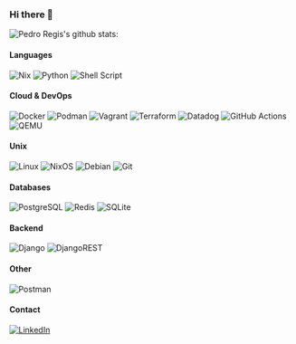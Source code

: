 ### Hi there 👋


![Pedro Regis's github stats:](https://github-readme-stats-git-masterorgs-github-readme-stats-team.vercel.app/api?username=PedroRegisPOAR&include_orgs=true&show_icons=true&theme=dark&locale=en&hide_border=false)

<!--
https://github-readme-stats.vercel.app/api/top-langs/?username=PedroRegisPOAR&include_orgs=true&theme=dark&locale=en
-->

<!--https://github.com/Ileriayo/markdown-badges-->
#### Languages


![Nix](https://img.shields.io/badge/NIX-5277C3.svg?style=for-the-badge&logo=NixOS&logoColor=white)
![Python](https://img.shields.io/badge/python-3670A0?style=for-the-badge&logo=python&logoColor=ffdd54)
![Shell Script](https://img.shields.io/badge/shell_script-%23121011.svg?style=for-the-badge&logo=gnu-bash&logoColor=white)

#### Cloud & DevOps

![Docker](https://img.shields.io/badge/DOCKER-2496ED.svg?style=for-the-badge&logo=Docker&logoColor=white)
![Podman](https://img.shields.io/badge/Podman-%23892CA0.svg?style=for-the-badge&logo=Podman)
![Vagrant](https://img.shields.io/badge/vagrant-%231563FF.svg?style=for-the-badge&logo=vagrant&logoColor=white)
![Terraform](https://img.shields.io/badge/TERRAFORM-623CE4.svg?style=for-the-badge&logo=Terraform&logoColor=white)
![Datadog](https://img.shields.io/badge/datadog-%23632CA6.svg?style=for-the-badge&logo=datadog&logoColor=white)
![GitHub Actions](https://img.shields.io/badge/github%20actions-%232671E5.svg?style=for-the-badge&logo=githubactions&logoColor=white)
![QEMU](https://img.shields.io/badge/QEMU-%23000000.svg?style=for-the-badge&logo=QEMU&logoColor=white)

#### Unix

![Linux](https://img.shields.io/badge/LINUX-FCC624.svg?style=for-the-badge&logo=Linux&logoColor=black)
![NixOS](https://img.shields.io/badge/NIXOS-5277C3.svg?style=for-the-badge&logo=NixOS&logoColor=white)
![Debian](https://img.shields.io/badge/DEBIAN-A81D33.svg?style=for-the-badge&logo=Debian&logoColor=white)
![Git](https://img.shields.io/badge/GIT%20-%23F05033.svg?&style=for-the-badge&logo=git&logoColor=white)

#### Databases

![PostgreSQL](https://img.shields.io/badge/POSTGRESQL-336791.svg?style=for-the-badge&logo=PostgreSQL&logoColor=white)
![Redis](https://img.shields.io/badge/REDIS-DC382D.svg?style=for-the-badge&logo=Redis&logoColor=white)
![SQLite](https://img.shields.io/badge/SQLITE-003B57.svg?style=for-the-badge&logo=SQLite&logoColor=white)

#### Backend

![Django](https://img.shields.io/badge/django-%23092E20.svg?style=for-the-badge&logo=django&logoColor=white)
![DjangoREST](https://img.shields.io/badge/DJANGO-REST-ff1709?style=for-the-badge&logo=django&logoColor=white&color=ff1709&labelColor=gray)

#### Other

![Postman](https://img.shields.io/badge/Postman-FF6C37?style=for-the-badge&logo=postman&logoColor=white)


#### Contact

[![LinkedIn](https://img.shields.io/badge/LINKEDIN-0A66C2.svg?style=for-the-badge&logo=LinkedIn&logoColor=white)](https://www.linkedin.com/in/pedroregispoar/)

<!--
**PedroRegisPOAR/PedroRegisPOAR** is a ✨ _special_ ✨ repository because its `README.md` (this file) appears on your GitHub profile.

Here are some ideas to get you started:

- 🔭 I’m currently working on ...
- 🌱 I’m currently learning ...
- 👯 I’m looking to collaborate on ...
- 🤔 I’m looking for help with ...
- 💬 Ask me about ...
- 📫 How to reach me: ...
- 😄 Pronouns: ...
- ⚡ Fun fact: ...
-->
